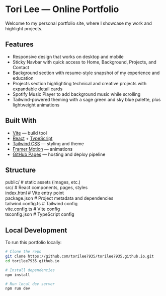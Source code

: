 # Tori Lee — Online Portfolio

Welcome to my personal portfolio site, where I showcase my work and highlight projects.

## Features
- Responsive design that works on desktop and mobile
- Sticky Navbar with quick access to Home, Background, Projects, and Contact
- Background section with resume-style snapshot of my experience and education
- Projects section highlighting technical and creative projects with expandable detail cards
- Spotify Music Player to add background music while scrolling
- Tailwind-powered theming with a sage green and sky blue palette, plus lightweight animations

## Built With
- [Vite](https://vitejs.dev/) — build tool
- [React](https://react.dev/) + [TypeScript](https://www.typescriptlang.org/)
- [Tailwind CSS](https://tailwindcss.com/) — styling and theme
- [Framer Motion](https://www.framer.com/motion/) — animations
- [GitHub Pages](https://pages.github.com/) — hosting and deploy pipeline

## Structure

public/ # static assets (images, etc.)  
src/ # React components, pages, styles  
index.html # Vite entry point  
package.json # Project metadata and dependencies  
tailwind.config.ts # Tailwind config  
vite.config.ts # Vite config  
tsconfig.json # TypeScript config  


## Local Development
To run this portfolio locally:

```bash
# Clone the repo
git clone https://github.com/torilee7935/torilee7935.github.io.git
cd torilee7935.github.io

# Install dependencies
npm install

# Run local dev server
npm run dev
